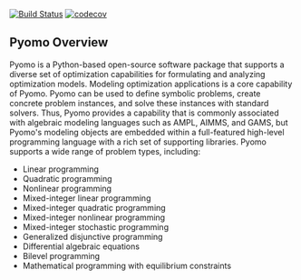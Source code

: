 [![Build Status](https://travis-ci.org/Pyomo/pyomo.png?branch=master)](https://travis-ci.org/Pyomo/pyomo) [![codecov](https://codecov.io/gh/Pyomo/pyomo/branch/master/graph/badge.svg)](https://codecov.io/gh/Pyomo/pyomo)

## Pyomo Overview

Pyomo is a Python-based open-source software package that supports a diverse set of optimization capabilities for formulating and analyzing optimization models. Modeling optimization applications is a core capability of Pyomo.  Pyomo can be used to define symbolic problems, create concrete problem instances, and solve these instances with standard solvers.  Thus, Pyomo provides a capability that is commonly associated with algebraic modeling languages such as AMPL, AIMMS, and GAMS, but Pyomo's modeling objects are embedded within a full-featured high-level programming language with a rich set of supporting libraries.  Pyomo supports a wide range of problem types, including:

 -  Linear programming
 -  Quadratic programming
 -  Nonlinear programming
 -  Mixed-integer linear programming
 -  Mixed-integer quadratic programming
 -  Mixed-integer nonlinear programming
 -  Mixed-integer stochastic programming
 -  Generalized disjunctive programming
 -  Differential algebraic equations
 -  Bilevel programming
 -  Mathematical programming with equilibrium constraints

